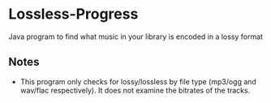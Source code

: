 # Lossless-Progress
Java program to find what music in your library is encoded in a lossy format

## Notes
* This program only checks for lossy/lossless by file type (mp3/ogg and wav/flac respectively). It does not examine the bitrates of the tracks.
